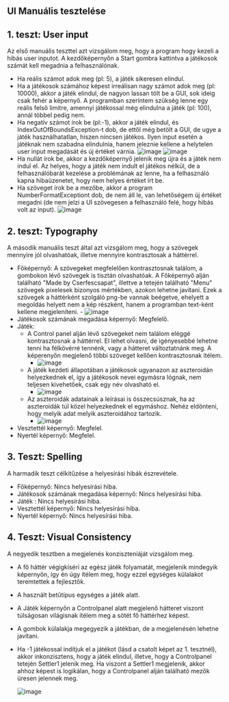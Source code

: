 ## UI Manuális tesztelése

## 1. teszt: User input

Az első manuális teszttel azt vizsgálom meg, hogy a program hogy kezeli a hibás user inputot.
A kezdőképernyőn a Start gombra kattintva a játékosok számát kell megadnia a felhasználónak.
- Ha reális számot adok meg (pl: 5), a játék sikeresen elindul.
- Ha a játékosok számához képest irreálisan nagy számot adok meg (pl: 10000), akkor a játék elindul, de nagyon lassan tölt be a GUI, sok ideig csak fehér a képernyő. A programban szerintem szükség lenne egy reális felső limitre, amennyi játékossal még elindulna a játék (pl: 100), annál többel pedig nem.
- Ha negatív számot írok be (pl:-1), akkor a játék elindul, és IndexOutOfBoundsException-t dob, de ettől még betölt a GUI, de ugye a játék használhatatlan, hiszen nincsen játékos. Ilyen input esetén a játéknak nem szabadna elindulnia, hanem jeleznie kellene a helytelen user input megadását és új értéket várnia.
![image](https://user-images.githubusercontent.com/79630831/169167558-68cefedd-4f37-4e86-8773-37dda4b69b9d.png)
![image](https://user-images.githubusercontent.com/79630831/169167938-074dc9dd-5ea2-4de2-be38-8e2bdcb34d20.png)
- Ha nullát írok be, akkor a kezdőképernyő jelenik meg újra és a játék nem indul el. Az helyes, hogy a játék nem indult el játékos nélkül, de a felhasználóbarát kezelése a problémának az lenne, ha a felhasználó kapna hibaüzenetet, hogy nem helyes értéket írt be.
- Ha szöveget írok be a mezőbe, akkor a program NumberFormatExceptiont dob, de nem áll le, van lehetőségem új értéket megadni (de nem jelzi a UI szövegesen a felhasználó felé, hogy hibás volt az input).
![image](https://user-images.githubusercontent.com/79630831/169168062-2fb5b7dc-fce4-4595-94f9-2a6e241164f1.png)


## 2. teszt: Typography

A második manuális teszt által azt vizsgálom meg, hogy a szövegek mennyire jól olvashatóak, illetve mennyire kontrasztosak a háttérrel. 
- Főképernyő: A szövegeket megfelelően kontrasztosnak találom, a gombokon lévő szövegek is tisztán olvashatóak. A Főképernyő alján található "Made by Cserfescsapat", illettve a tetején található "Menu" szövegek pixelesek bizonyos mértékben, azokon lehetne javítani. Ezek a szövegek a háttérként szolgáló png-be vannak beégetve, ehelyett a megoldás helyett nem a kép részként, hanem a programban text-ként kellene megjeleníteni.
		- ![image](https://user-images.githubusercontent.com/79630831/169168193-ee50cdba-8a7f-49d9-9a63-5fa38fe898c2.png)
- Játékosok számának megadása képernyő: Megfelelő.
- Játék: 
	- A Control panel alján lévő szövegeket nem találom eléggé kontrasztosnak a háttérrel. El lehet olvasni, de igényesebbé lehetne tenni ha félkövérré tennénk, vagy a hátteret változtatnánk meg. A képerenyőn megjelenő többi szöveget kellően kontrasztosnak ítélem.
		- ![image](https://user-images.githubusercontent.com/79630831/169168295-78385a77-c7a6-4be9-be77-4e38b8dc7317.png)
	- A játék kezdeti állapotában a játékosok ugyanazon az aszteroidán helyezkednek el, így a játékosok nevei egymásra lógnak, nem teljesen kivehetőek, csak egy név olvasható el.
		- ![image](https://user-images.githubusercontent.com/79630831/169168343-cbd7d0ff-d319-480a-b2b2-a13cc8520d6e.png)
	- Az aszteroidák adatainak a leírásai is összecsúsznak, ha az aszteroidák túl közel helyezkednek el egymáshoz. Nehéz eldönteni, hogy melyik adat melyik aszteroidához tartozik.
		- ![image](https://user-images.githubusercontent.com/79630831/169168486-d54e6f5b-2490-45e8-b8df-1d140c39397e.png)
- Vesztettél képernyő: Megfelel.
- Nyertél képernyő: Megfelel.


## 3. Teszt: Spelling

A harmadik teszt célkitűzése a helyesírási hibák észrevétele. 
- Főképernyő: Nincs helyesírási hiba.
- Játékosok számának megadása képernyő: Nincs helyesírási hiba.
- Játék : Nincs helyesírási hiba.
- Vesztettél képernyő: Nincs helyesírási hiba.
- Nyertél képernyő: Nincs helyesírási hiba.


## 4. Teszt: Visual Consistency

A negyedik tesztben a megjelenés konziszteniáját vizsgálom meg.
- A fő háttér végigkíséri az egész játék folyamatát, megjelenik mindegyik képernyőn, így én úgy ítélem meg, hogy ezzel egységes külalakot teremtettek a fejlesztők.
- A használt betűtípus egységes a játék alatt.
- A Játék képernyőn a Controlpanel alatt megjelenő hátteret viszont túlságosan világisnak ítélem meg a sötét fő háttérhez képest.
- A gombok külalakja megegyezik a játékban, de a megjelenésén lehetne javítani.
- Ha -1 játékossal indítjuk el a játékot (lásd a csatolt képet az 1. tesztnél), akkor inkonzisztens, hogy a játék elindul, illetve, hogy a Controlpanel tetején Settler1 jelenik meg. Ha viszont a Settler1 megjelenik, akkor ahhoz képest is logikálan, hogy a Controlpanel alján található mezők üresen jelennek meg.









	![image](https://user-images.githubusercontent.com/79630831/169168426-e68d032e-73c1-4ce9-a33e-2313931f0225.png)

